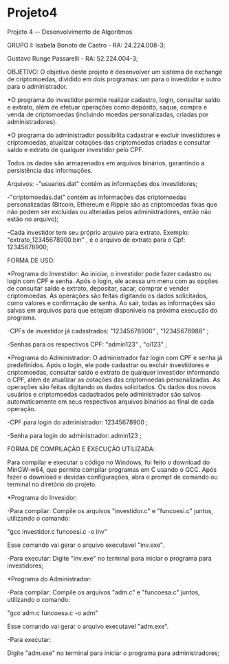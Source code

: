 # Projeto4
Projeto 4 -- Desenvolvimento de Algoritmos 

GRUPO I: 
Isabela Bonoto de Castro - RA: 24.224.008-3; 

Gustavo Runge Passarelli - RA: 52.224.004-3; 


OBJETIVO:
O objetivo deste projeto é desenvolver um sistema de exchange de criptomoedas, dividido em dois programas: um para o investidor e outro para o administrador.

*O programa do investidor permite realizar cadastro, login, consultar saldo e extrato, além de efetuar operações como depósito, saque, compra e venda de criptomoedas (incluindo moedas personalizadas, criadas por administradores).

*O programa do administrador possibilita cadastrar e excluir investidores e criptomoedas, atualizar cotações das criptomoedas criadas e consultar saldo e extrato de qualquer investidor pelo CPF.

Todos os dados são armazenados em arquivos binários, garantindo a persistência das informações.

Arquivos:
-"usuarios.dat" contém as informações dos investidores;

-"criptomoedas.dat" contém as informações das criptomoedas personalizadas (Bitcoin, Ethereum e Ripple são as criptomoedas fixas que não podem ser excluídas ou alteradas pelos administradores, então não estão no arquivo);

-Cada investidor tem seu próprio arquivo para extrato. Exemplo: "extrato_12345678900.bin" , é o arquivo de extrato para o Cpf: 12345678900;


FORMA DE USO:

*Programa do Investidor:
Ao iniciar, o investidor pode fazer cadastro ou login com CPF e senha. Após o login, ele acessa um menu com as opções de consultar saldo e extrato, depositar, sacar, comprar e vender criptomoedas. As operações são feitas digitando os dados solicitados, como valores e confirmação de senha. Ao sair, todas as informações são salvas em arquivos para que estejam disponíveis na próxima execução do programa.

-CPFs de investidor já cadastrados: "12345678900" , "12345678988" ;

-Senhas para os respectivos CPF: "admin123" , "oi123" ;


*Programa do Administrador:
O administrador faz login com CPF e senha já predefinidos. Após o login, ele pode cadastrar ou excluir investidores e criptomoedas, consultar saldo e extrato de qualquer investidor informando o CPF, além de atualizar as cotações das criptomoedas personalizadas. As operações são feitas digitando os dados solicitados. Os dados dos novos usuários e criptomoedas cadastrados pelo administrador são salvos automaticamente em seus respectivos arquivos binários ao final de cada operação.

-CPF para login do administrador: 12345678900 ;


-Senha para login do administrador: admin123 ;


FORMA DE COMPILAÇÃO E EXECUÇÃO UTILIZADA: 

Para compilar e executar o código no Windows, foi feito o download do MinGW-w64, que permite compilar programas em C usando o GCC. Após fazer o download e devidas configurações, abra o prompt de comando ou terminal no diretório do projeto.

*Programa do Invesidor:

-Para compilar:
Compile os arquivos "investidor.c" e "funcoesi.c" juntos, utilizando o comando:


"gcc investidor.c funcoesi.c -o inv"


Esse comando vai gerar o arquivo executavel "inv.exe". 


-Para executar:
Digite "inv.exe" no terminal para iniciar o programa para investidores;



*Programa do Administrador:

-Para compilar:
Compile os arquivos "adm.c" e "funcoesa.c" juntos, utilizando o comando:


"gcc adm.c funcoesa.c -o adm"


Esse comando vai gerar o arquivo executavel "adm.exe". 


-Para executar:

Digite "adm.exe" no terminal para iniciar o programa para administradores;

